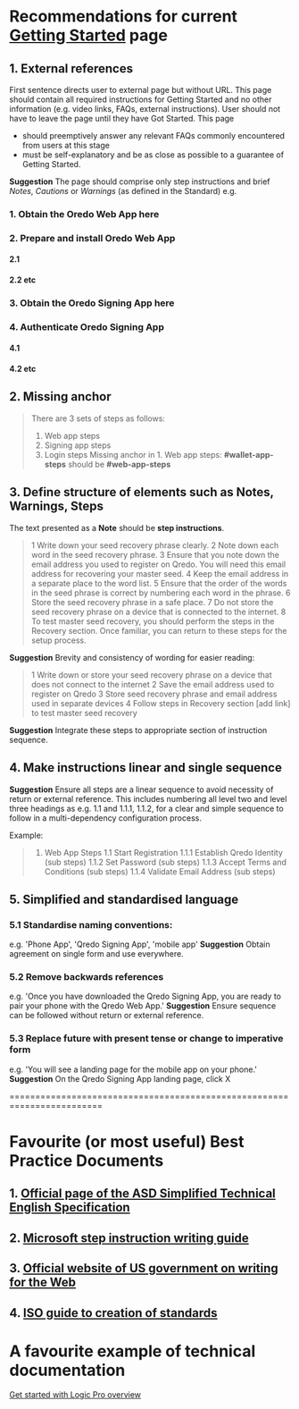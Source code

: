 # Recommendations for current [Getting Started](https://support.qredo.com/docs/Getting%20Started) page
 

## 1. External references
First sentence directs user to external page but without URL. This page should contain all 
required instructions for Getting Started and no other information (e.g. video links, 
FAQs, external instructions). 
User should not have to leave the page until they have Got Started.
This page  
- should preemptively answer any relevant FAQs commonly encountered from users at this stage
- must be self-explanatory and be as close as possible to a guarantee of Getting Started.

 **Suggestion** 
 The page should comprise only step instructions and brief *Notes*, *Cautions* or *Warnings* (as defined in the Standard)
e.g.
### 1. Obtain the Oredo Web App here
### 2. Prepare and install Oredo Web App
#### 2.1 
#### 2.2 etc
### 3. Obtain the Oredo Signing App here
### 4. Authenticate Oredo Signing App
#### 4.1
#### 4.2 etc

## 2. Missing anchor
> There are 3 sets of steps as follows:
> 1.	Web app steps       
> 2.	Signing app steps
> 3.	Login steps
Missing anchor in 1. Web app steps: **#wallet-app-steps** should be **#web-app-steps**

## 3. Define structure of elements such as Notes, Warnings, Steps

The text presented as a **Note** should be **step instructions**.
>1 Write down your seed recovery phrase clearly.
>2 Note down each word in the seed recovery phrase.
>3 Ensure that you note down the email address you used to register on Qredo. 
> You will need this email address for recovering your master seed.
>4 Keep the email address in a separate place to the word list.
>5 Ensure that the order of the words in the seed phrase is correct by numbering each word in the phrase.
>6 Store the seed recovery phrase in a safe place.
>7 Do not store the seed recovery phrase on a device that is connected to the internet.
>8 To test master seed recovery, you should perform the steps in the Recovery section. 
> Once familiar, you can return to these steps for the setup process.

**Suggestion** 
Brevity and consistency of wording for easier reading:
>1 Write down or store your seed recovery phrase on a device that does not connect to the internet
>2 Save the email address used to register on Qredo
>3 Store seed recovery phrase and email address used in separate devices
>4 Follow steps in Recovery section [add link] to test master seed recovery

**Suggestion** 
Integrate these steps to appropriate section of instruction sequence.

## 4. Make instructions linear and single sequence
**Suggestion** 
Ensure all steps are a linear sequence to avoid necessity of return or external reference. 
This includes numbering all level two and level three headings as e.g. 1.1 and 1.1.1, 1.1.2, for 
a clear and simple sequence to follow in a multi-dependency configuration process.

Example:
> 1. Web App Steps
> 1.1 Start Registration
> 1.1.1 Establish Qredo Identity
> (sub steps)
> 1.1.2 Set Password
> (sub steps)
> 1.1.3 Accept Terms and Conditions
> (sub steps)
> 1.1.4 Validate Email Address
> (sub steps)


## 5. Simplified and standardised language 
### 5.1  Standardise naming conventions:
e.g. 'Phone App',  'Qredo Signing App', 'mobile app' 
**Suggestion** 
Obtain agreement on single form and use everywhere.

### 5.2 Remove backwards references
e.g.  'Once you have downloaded the Qredo Signing App, you are ready to pair your phone with the Qredo Web App.'
**Suggestion** 
Ensure sequence can be followed without return or external reference.

### 5.3 Replace future with present tense or change to imperative form
e.g.  'You will see a landing page for the mobile app on your phone.'
**Suggestion** 
On the Qredo Signing App landing page, click X


========================================================================

# Favourite (or most useful) Best Practice Documents
## 1. [Official page of the ASD Simplified Technical English Specification](http://asd-ste100.org/)
## 2. [Microsoft step instruction writing guide](https://docs.microsoft.com/en-us/style-guide/procedures-instructions/writing-step-by-step-instructions)
## 3. [Official website of US government on writing for the Web](https://www.plainlanguage.gov/guidelines/web/)
## 4. [ISO guide to creation of standards](https://www.iso.org/files/live/sites/isoorg/files/archive/pdf/en/how-to-write-standards.pdf)


# A favourite example of technical documentation
[Get started with Logic Pro overview](https://support.apple.com/en-gb/guide/logicpro/lgcpca46988d/mac)




